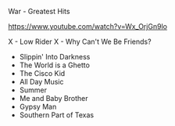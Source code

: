 War - Greatest Hits

https://www.youtube.com/watch?v=Wx_OrjGn9lo

X - Low Rider
X - Why Can't We Be Friends? 
- Slippin' Into Darkness
- The World is a Ghetto
- The Cisco Kid
- All Day Music
- Summer
- Me and Baby Brother
- Gypsy Man
- Southern Part of Texas

